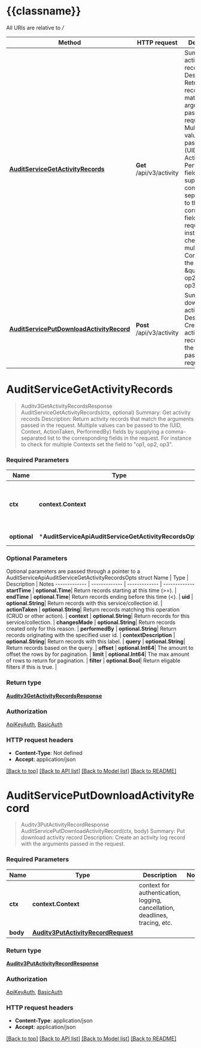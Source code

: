 # {{classname}}

All URIs are relative to */*

Method | HTTP request | Description
------------- | ------------- | -------------
[**AuditServiceGetActivityRecords**](AuditServiceApi.md#AuditServiceGetActivityRecords) | **Get** /api/v3/activity | Summary: Get activity records Description: Return activity records that match the arguments passed in the request.  Multiple values can be passed to the (UID, Context, ActionTaken, PerformedBy) fields by supplying a  comma-separated list to the corresponding fields in the request.  For instance to check for  multiple Contexts set the field to \&quot;op1, op2, op3\&quot;.
[**AuditServicePutDownloadActivityRecord**](AuditServiceApi.md#AuditServicePutDownloadActivityRecord) | **Post** /api/v3/activity | Summary: Put download activity record Description: Create an activity log record with the arguments passed in the request.

# **AuditServiceGetActivityRecords**
> Auditv3GetActivityRecordsResponse AuditServiceGetActivityRecords(ctx, optional)
Summary: Get activity records Description: Return activity records that match the arguments passed in the request.  Multiple values can be passed to the (UID, Context, ActionTaken, PerformedBy) fields by supplying a  comma-separated list to the corresponding fields in the request.  For instance to check for  multiple Contexts set the field to \"op1, op2, op3\".

### Required Parameters

Name | Type | Description  | Notes
------------- | ------------- | ------------- | -------------
 **ctx** | **context.Context** | context for authentication, logging, cancellation, deadlines, tracing, etc.
 **optional** | ***AuditServiceApiAuditServiceGetActivityRecordsOpts** | optional parameters | nil if no parameters

### Optional Parameters
Optional parameters are passed through a pointer to a AuditServiceApiAuditServiceGetActivityRecordsOpts struct
Name | Type | Description  | Notes
------------- | ------------- | ------------- | -------------
 **startTime** | **optional.Time**| Return records starting at this time (&gt;&#x3D;). | 
 **endTime** | **optional.Time**| Return records ending before this time (&lt;). | 
 **uid** | **optional.String**| Return records with this service/collection id. | 
 **actionTaken** | **optional.String**| Return records matching this operation (CRUD or other action). | 
 **context** | **optional.String**| Return records for this service/collection. | 
 **changesMade** | **optional.String**| Return records created only for this reason. | 
 **performedBy** | **optional.String**| Return records originating with the specified user id. | 
 **contextDescription** | **optional.String**| Return records with this label. | 
 **query** | **optional.String**| Return records based on the query. | 
 **offset** | **optional.Int64**| The amount to offset the rows by for pagination. | 
 **limit** | **optional.Int64**| The max amount of rows to return for pagination. | 
 **filter** | **optional.Bool**| Return eligable filters if this is true. | 

### Return type

[**Auditv3GetActivityRecordsResponse**](auditv3GetActivityRecordsResponse.md)

### Authorization

[ApiKeyAuth](../README.md#ApiKeyAuth), [BasicAuth](../README.md#BasicAuth)

### HTTP request headers

 - **Content-Type**: Not defined
 - **Accept**: application/json

[[Back to top]](#) [[Back to API list]](../README.md#documentation-for-api-endpoints) [[Back to Model list]](../README.md#documentation-for-models) [[Back to README]](../README.md)

# **AuditServicePutDownloadActivityRecord**
> Auditv3PutActivityRecordResponse AuditServicePutDownloadActivityRecord(ctx, body)
Summary: Put download activity record Description: Create an activity log record with the arguments passed in the request.

### Required Parameters

Name | Type | Description  | Notes
------------- | ------------- | ------------- | -------------
 **ctx** | **context.Context** | context for authentication, logging, cancellation, deadlines, tracing, etc.
  **body** | [**Auditv3PutActivityRecordRequest**](Auditv3PutActivityRecordRequest.md)|  | 

### Return type

[**Auditv3PutActivityRecordResponse**](auditv3PutActivityRecordResponse.md)

### Authorization

[ApiKeyAuth](../README.md#ApiKeyAuth), [BasicAuth](../README.md#BasicAuth)

### HTTP request headers

 - **Content-Type**: application/json
 - **Accept**: application/json

[[Back to top]](#) [[Back to API list]](../README.md#documentation-for-api-endpoints) [[Back to Model list]](../README.md#documentation-for-models) [[Back to README]](../README.md)

